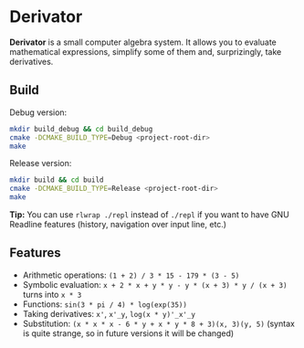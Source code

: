 Derivator
===

**Derivator** is a small computer algebra system.
It allows you to evaluate mathematical expressions, simplify some of them and, surprizingly, take derivatives.

Build
---
Debug version:
```bash
mkdir build_debug && cd build_debug
cmake -DCMAKE_BUILD_TYPE=Debug <project-root-dir>
make
```

Release version:
```bash
mkdir build && cd build
cmake -DCMAKE_BUILD_TYPE=Release <project-root-dir>
make
```
**Tip:** You can use `rlwrap ./repl` instead of `./repl` if you want to have GNU Readline features (history, navigation over input line, etc.)

Features
---

* Arithmetic operations: `(1 + 2) / 3 * 15 - 179 * (3 - 5)`
* Symbolic evaluation: `x + 2 * x + y * y - y * (x + 3) * y / (x + 3)` turns into `x * 3`
* Functions: `sin(3 * pi / 4) * log(exp(35))`
* Taking derivatives: `x'`, `x'_y`, `log(x * y)'_x'_y`
* Substitution: `(x * x * x - 6 * y + x * y * 8 + 3)(x, 3)(y, 5)` (syntax is quite strange, so in future versions it will be changed)
